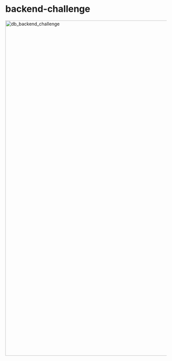 # backend-challenge

<img width="1043" alt="db_backend_challenge" src="https://user-images.githubusercontent.com/6931875/176091964-db212b6d-8bae-43b5-a873-76bf06520bdd.png">
